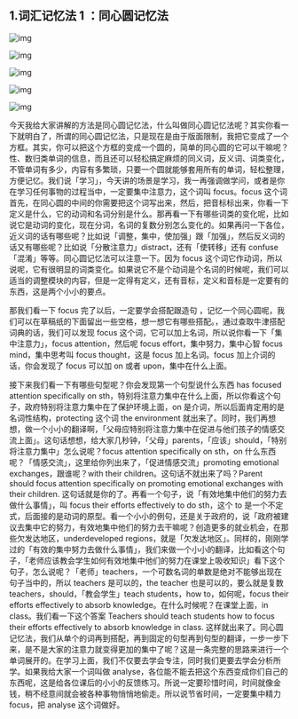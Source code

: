 ## 1.词汇记忆法 1 ：同心圆记忆法
  



![img](https://pic3.zhimg.com/v2-f1caca752087d9ee8bef129b4425184c.webp)

![img](https://pic4.zhimg.com/v2-b20a1a8bb26a0ac31cbb94b70d4023c6.webp)

![img](https://pic1.zhimg.com/v2-75b1307f76ef4f24ed34febf324c8636.webp)

![img](https://pic2.zhimg.com/v2-fc3463dbece698e2f7f7ebad663e7898.webp)

![img](https://pic3.zhimg.com/v2-4e5a6fce99d64fa2594ca9c069e0c5e8.webp)

今天我给大家讲解的方法是同心圆记忆法，什么叫做同心圆记忆法呢？其实你看一下就明白了，所谓的同心圆记忆法，只是现在是由于版面限制，我把它变成了一个方框。其实，你可以把这个方框的变成一个圆的，简单的同心圆的它可以干嘛呢？性、数归类单词的信息，而且还可以轻松搞定麻烦的同义词，反义词、词类变化，不管单词有多少，内容有多繁琐，只要一个圆就能够套用所有的单词，轻松整理，方便记忆。我们说「学习」，今天讲的场景是学习，我一再强调做学问，或者是你在学习任何事物的过程当中，一定要集中注意力，这个词叫 focus。focus 这个词首先，在同心圆的中间的你需要把这个词写出来，然后，把音标标出来，你看一下定义是什么，它的动词和名词分别是什么。那再看一下有哪些词类的变化呢，比如说它是动词的变化，现在分词，名词的复数分别怎么变化的。如果再问一下各位，近义词的话有哪些呢？比如说「调整，集中，使加强」跟「加强」，然后反义词的话又有哪些呢？比如说「分散注意力」distract，还有「使转移」还有 confuse「混淆」等等。同心圆记忆法可以注意一下。因为 focus 这个词它作动词，所以说呢，它有很明显的词类变化。如果说它不是个动词是个名词的时候呢，我们可以适当的调整模块的内容，但是一定得有定义，还有音标，定义和音标是一定要有的东西，这是两个小小的要点。


那我们看一下 focus 完了以后，一定要学会搭配跟造句 ，记忆一个同心圆呢，我们可以在草稿纸的下面留出一些空格，想一想它有哪些搭配。，通过查取牛津搭配词典的话，我们可以发现 focus 这个词，它可以加上名词，所以说你看一下「集中注意力」，focus attention，然后呢 focus effort，集中努力，集中心智 focus mind，集中思考叫 focus thought，这是 focus 加上名词。focus 加上介词的话，你会发现了 focus 可以加 on 或者 upon，集中在什么上面。


接下来我们看一下有哪些句型呢？你会发现第一个句型说什么东西 has focused attention specifically on sth，特别将注意力集中在什么上面，所以你看这个句子，政府特别将注意力集中在了保护环境上面，on 是介词，所以后面肯定用的是名词性结构，protecting 这个词 the environment 就出来了。同时，我们再想想，做一个小小的翻译啊，「父母应特别将注意力集中在促进与他们孩子的情感交流上面」。这句话想想，给大家几秒钟，「父母」parents，「应该」should，「特别将注意力集中」怎么说呢？focus attention specifically on sth，on 什么东西呢？「情感交流」，这里给你列出来了，「促进情感交流」promoting emotional exchanges，跟谁呢？with their children。这句话不就出来了吗？Parent should focus attention specifically on promoting emotional exchanges with their children. 这句话就是你的了。再看一个句子，说「有效地集中他们的努力去做什么事情」，叫 focus their efforts effectively to do sth，这个 to 是一个不定式，后面接的是动词的原型。看一个小小的例句，还是关于政府的，说「政府被建议去集中它的努力，有效地集中他们的努力去干嘛呢？创造更多的就业机会，在那些欠发达地区，underdeveloped regions，就是「欠发达地区」。同样的，刚刚学过的「有效的集中努力去做什么事情」，我们来做一个小小的翻译，比如看这个句子，「老师应该教会学生如何有效地集中他们的努力在课堂上吸收知识」看下这个句子，怎么说呢？「老师」teachers，一个可数名词的单数是绝对不能够出现在句子当中的，所以 teachers 是可以的，the teacher 也是可以的，要么就是复数 teachers，should，「教会学生」teach students，how to，如何呢，focus their efforts effectively to absorb knowledge。在什么时候呢？在课堂上面，in class。我们看一下这个答案 Teachers should teach students how to focus their efforts effectively to absorb knowledge in class. 这样就出来了。同心圆记忆法，我们从单个的词再到搭配，再到固定的句型再到句型的翻译，一步一步下来，是不是大家的注意力就变得更加的集中了呢？这是一条完整的思路来进行一个单词展开的。在学习上面，我们不仅要去学会专注，同时我们更要去学会分析所学。如果我给大家一个词叫做 analyse，各位能不能去把这个东西变成你们自己的东西呢，这是给各位课后的小小的反馈练习。所说一定要珍惜时间，时间就像金钱，稍不经意间就会被各种事物悄悄地偷走。所以说节省时间，一定要集中精力 focus，把 analyse 这个词做好。

